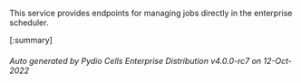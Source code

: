 






This service provides endpoints for managing jobs directly in the enterprise scheduler.

[:summary]

###### Auto generated by Pydio Cells Enterprise Distribution v4.0.0-rc7 on 12-Oct-2022
